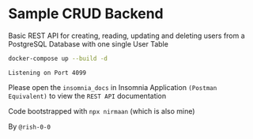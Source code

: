 # Sample CRUD Backend
Basic REST API for creating, reading, updating and deleting users from a PostgreSQL Database with one single User Table

```bash
docker-compose up --build -d
```

`Listening on Port 4099`

Please open the `insomnia_docs` in Insomnia Application `(Postman Equivalent)` to view the `REST API` documentation

Code bootstrapped with `npx nirmaan` (which is also mine)

By `@rish-0-0`